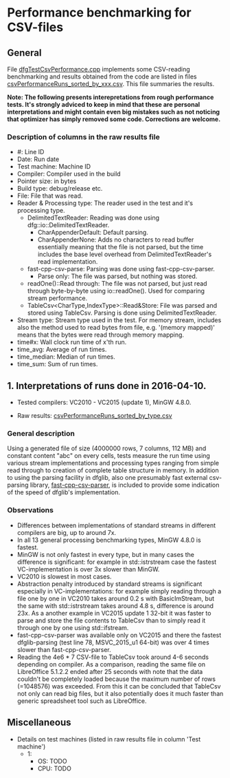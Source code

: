 # Performance benchmarking for CSV-files

## General

File [dfgTestCsvPerformance.cpp](https://github.com/tc3t/dfglib/blob/master/dfgTest/dfgTestCsvPerformance.cpp) implements some CSV-reading benchmarking and results obtained from the code are listed in files [csvPerformanceRuns_sorted_by_xxx.csv](https://github.com/tc3t/dfglib/blob/master/misc/). This file summaries the results.

**Note: The following presents interepretations from rough performance tests. It's strongly adviced to keep in mind that these are personal interpretations and might contain even big mistakes such as not noticing that optimizer has simply removed some code. Corrections are welcome.**

### Description of columns in the raw results file

* \#: Line ID
* Date: Run date
* Test machine: Machine ID
* Compiler: Compiler used in the build
* Pointer size: in bytes
* Build type: debug/release etc.
* File: File that was read.
* Reader & Processing type: The reader used in the test and it's processing type.
    * DelimitedTextReader: Reading was done using dfg::io::DelimitedTextReader.
        * CharAppenderDefault: Default parsing.
        * CharAppenderNone: Adds no characters to read buffer essentially meaning that the file is not parsed, but the time includes the base level overhead from DelimitedTextReader's read implementation.
    * fast-cpp-csv-parse: Parsing was done using fast-cpp-csv-parser.
        * Parse only: The file was parsed, but nothing was stored.
    * readOne()::Read through: The file was not parsed, but just read through byte-by-byte using io::readOne(). Used for comparing stream performance.
    * TableCsv<CharType,IndexType>::Read&Store: File was parsed and stored using TableCsv. Parsing is done using DelimitedTextReader.
* Stream type: Stream type used in the test. For memory stream, includes also the method used to read bytes from file, e.g. '(memory mapped)' means that the bytes were read through memory mapping.
* time#x: Wall clock run time of x'th run.
* time_avg: Average of run times.
* time_median: Median of run times.
* time_sum: Sum of run times.

## 1. Interpretations of runs done in 2016-04-10.

* Tested compilers: VC2010 - VC2015 (update 1), MinGW 4.8.0.

* Raw results: [csvPerformanceRuns_sorted_by_type.csv](https://github.com/tc3t/dfglib/blob/master/misc/csvPerformanceRuns_sorted_by_type.csv)

### General description
Using a generated file of size (4000000 rows, 7 columns, 112 MB) and constant content "abc" on every cells, tests measure the run time using various stream implementations and processing types ranging from simple read through to creation of complete table structure in memory. In addition to using the parsing facility in dfglib, also one presumably fast external csv-parsing library, [fast-cpp-csv-parser](https://github.com/ben-strasser/fast-cpp-csv-parser/), is included to provide some indication of the speed of dfglib's implementation.

### Observations
* Differences between implementations of standard streams in different compilers are big, up to around 7x.
* In all 13 general processing benchmarking types, MinGW 4.8.0 is fastest.
* MinGW is not only fastest in every type, but in many cases the difference is significant: for example in std::istrstream case the fastest VC-implementation is over 3x slower than MinGW.
* VC2010 is slowest in most cases.
* Abstraction penalty introduced by standard streams is significant especially in VC-implementations: for example simply reading through a file one by one in VC2010 takes around 0.2 s with BasicImStream, but the same with std::istrstream takes around 4.8 s, difference is around 23x. As a another example in VC2015 update 1 32-bit it was faster to parse and store the file contents to TableCsv than to simply read it through one by one using std::ifstream.
* fast-cpp-csv-parser was available only on VC2015 and there the fastest dfglib-parsing (test line 78, MSVC_2015_u1 64-bit) was over 4 times slower than fast-cpp-csv-parser.
* Reading the 4e6 * 7 CSV-file to TableCsv took around 4-6 seconds depending on compiler. As a comparison, reading the same file on LibreOffice 5.1.2.2 ended after 25 seconds with note that the data couldn't be completely loaded because the maximum number of rows (=1048576) was exceeded. From this it can be concluded that TableCsv not only can read big files, but it also potentially does it much faster than generic spreadsheet tool such as LibreOffice.

## Miscellaneous

* Details on test machines (listed in raw results file in column 'Test machine')
    * 1: 
        * OS: TODO
        * CPU: TODO

